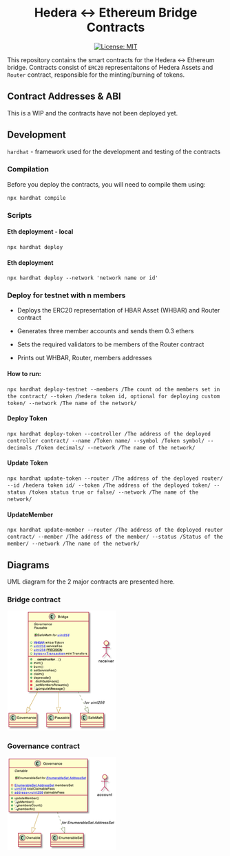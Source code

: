 <div align="center">

# Hedera <-> Ethereum Bridge Contracts

[![License: MIT](https://img.shields.io/badge/License-MIT-yellow.svg)](https://opensource.org/licenses/MIT)

</div>

This repository contains the smart contracts for the Hedera <-> Ethereum bridge.
Contracts consist of `ERC20` representaitons of Hedera Assets and `Router` contract, responsible for the minting/burning of tokens.

## Contract Addresses & ABI

This is a WIP and the contracts have not been deployed yet.

## Development

`hardhat` - framework used for the development and testing of the contracts

### Compilation

Before you deploy the contracts, you will need to compile them using:

```
npx hardhat compile
```

### Scripts

#### Eth deployment - local

```
npx hardhat deploy
```

#### Eth deployment

```
npx hardhat deploy --network 'network name or id'
```

### Deploy for testnet with n members

-   Deploys the ERC20 representation of HBAR Asset (WHBAR) and Router contract
-   Generates three member accounts and sends them 0.3 ethers

-   Sets the required validators to be members of the Router contract
-   Prints out WHBAR, Router, members addresses

#### How to run:

```
npx hardhat deploy-testnet --members /The count od the members set in the contract/ --token /hedera token id, optional for deploying custom token/ --network /The name of the network/
```

#### Deploy Token

```
npx hardhat deploy-token --controller /The address of the deployed controller contract/ --name /Token name/ --symbol /Token symbol/ --decimals /Token decimals/ --network /The name of the network/
```

#### Update Token

```
npx hardhat update-token --router /The address of the deployed router/ --id /hedera token id/ --token /The address of the deployed token/ --status /token status true or false/ --network /The name of the network/
```

#### UpdateMember

```
npx hardhat update-member --router /The address of the deployed router contract/ --member /The address of the member/ --status /Status of the member/ --network /The name of the network/

```

## Diagrams

UML diagram for the 2 major contracts are presented here.

### Bridge contract

<div align="center" style="width:50%">

![bridge](/img/bridge.png "Bridge contract")

</div>

### Governance contract

<div align="center" style="width:50%">

![governance](/img/gov.png "Governance contract")

</div>
